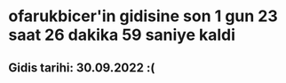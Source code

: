 # ofarukbicer'in gidisine son 1 gun 23 saat 26 dakika 59 saniye kaldi

## Gidis tarihi: 30.09.2022 :(